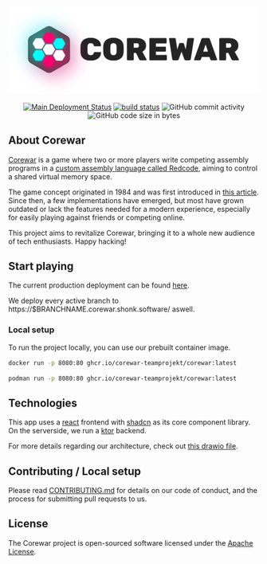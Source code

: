 <picture>
 <source media="(prefers-color-scheme: dark)" srcset="./assets/darkmode-titlebar.svg">
 <img alt="picture of game logo" src="./assets/lightmode-titlebar.svg">
</picture>

<p align="center">
    <a href="https://main.corewar.shonk.software"><img alt="Main Deployment Status" src="https://corewar-status.schnelle.dev/badge-main"></a>
    <a href="https://github.com/corewar-teamprojekt/corewar/actions"><img alt="build status" src="https://img.shields.io/github/actions/workflow/status/corewar-teamprojekt/corewar/build-and-deploy.yml"></a>
    <img alt="GitHub commit activity" src="https://img.shields.io/github/commit-activity/m/corewar-teamprojekt/corewar">
    <img alt="GitHub code size in bytes" src="https://img.shields.io/github/languages/code-size/corewar-teamprojekt/corewar">
</p>

## About Corewar

[Corewar](https://en.wikipedia.org/wiki/Core_War) is a game where two or more players write competing assembly programs in a [custom assembly language called Redcode](https://github.com/corewar-teamprojekt/corewar/wiki/Redcode), aiming to control a shared virtual memory space.

The game concept originated in 1984 and was first introduced in [this article](https://corewar.co.uk/standards/cwg.txt). Since then, a few implementations have emerged, but most have grown outdated or lack the features needed for a modern experience, especially for easily playing against friends or competing online.

This project aims to revitalize Corewar, bringing it to a whole new audience of tech enthusiasts. Happy hacking!

## Start playing
The current production deployment can be found [here](https://corewar.shonk.software/).

We deploy every active branch to https://$BRANCHNAME.corewar.shonk.software/ aswell.

### Local setup
To run the project locally, you can use our prebuilt container image.
```bash
docker run -p 8080:80 ghcr.io/corewar-teamprojekt/corewar:latest
```

```bash
podman run -p 8080:80 ghcr.io/corewar-teamprojekt/corewar:latest
```

## Technologies
This app uses a [react](https://react.dev/) frontend with [shadcn](https://ui.shadcn.com/) as its core component library.
On the serverside, we run a [ktor](https://ktor.io/) backend.

For more details regarding our architecture, check out [this drawio file](https://github.com/corewar-teamprojekt/corewar/blob/main/architecture.drawio).


## Contributing / Local setup

Please read [CONTRIBUTING.md](CONTRIBUTING.md) for details on our code of conduct, and the process for submitting pull requests to us.


## License

The Corewar project is open-sourced software licensed under the [Apache License](https://www.apache.org/licenses/LICENSE-2.0.txt). 
